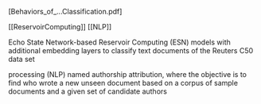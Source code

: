 [Behaviors_of_...Classification.pdf]

[[ReservoirComputing]]
[[NLP]]



Echo State Network-based Reservoir Computing (ESN) models with additional embedding layers to classify text documents of the Reuters C50 data set


processing (NLP) named authorship attribution, where the objective is to find who wrote a new unseen document based on a corpus of sample documents and a given set of candidate authors